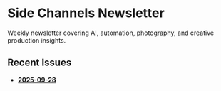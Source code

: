 # Side Channels Newsletter

Weekly newsletter covering AI, automation, photography, and creative production insights.

## Recent Issues


- **[2025-09-28](https://substack.banast.as/newsletters/2025-09-28_SideChannels)**